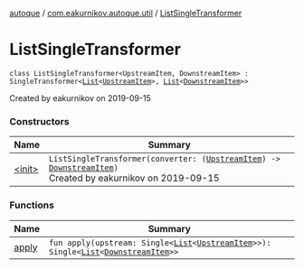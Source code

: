 [autoque](../../index.md) / [com.eakurnikov.autoque.util](../index.md) / [ListSingleTransformer](./index.md)

# ListSingleTransformer

`class ListSingleTransformer<UpstreamItem, DownstreamItem> : SingleTransformer<`[`List`](https://kotlinlang.org/api/latest/jvm/stdlib/kotlin.collections/-list/index.html)`<`[`UpstreamItem`](index.md#UpstreamItem)`>, `[`List`](https://kotlinlang.org/api/latest/jvm/stdlib/kotlin.collections/-list/index.html)`<`[`DownstreamItem`](index.md#DownstreamItem)`>>`

Created by eakurnikov on 2019-09-15

### Constructors

| Name | Summary |
|---|---|
| [&lt;init&gt;](-init-.md) | `ListSingleTransformer(converter: (`[`UpstreamItem`](index.md#UpstreamItem)`) -> `[`DownstreamItem`](index.md#DownstreamItem)`)`<br>Created by eakurnikov on 2019-09-15 |

### Functions

| Name | Summary |
|---|---|
| [apply](apply.md) | `fun apply(upstream: Single<`[`List`](https://kotlinlang.org/api/latest/jvm/stdlib/kotlin.collections/-list/index.html)`<`[`UpstreamItem`](index.md#UpstreamItem)`>>): Single<`[`List`](https://kotlinlang.org/api/latest/jvm/stdlib/kotlin.collections/-list/index.html)`<`[`DownstreamItem`](index.md#DownstreamItem)`>>` |
